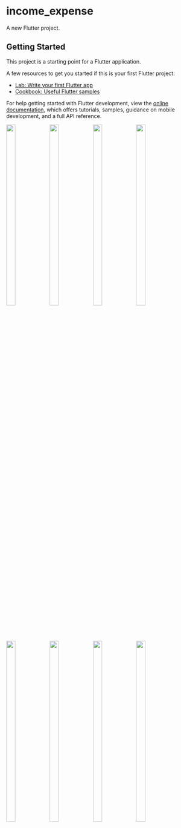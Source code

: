 # income_expense

A new Flutter project.

## Getting Started

This project is a starting point for a Flutter application.

A few resources to get you started if this is your first Flutter project:

- [Lab: Write your first Flutter app](https://docs.flutter.dev/get-started/codelab)
- [Cookbook: Useful Flutter samples](https://docs.flutter.dev/cookbook)

For help getting started with Flutter development, view the
[online documentation](https://docs.flutter.dev/), which offers tutorials,
samples, guidance on mobile development, and a full API reference.

<p> 
  <img src = "https://github.com/bhardwajpriyanka/income_expense/assets/121473709/37a1d28e-21f7-4d7a-a96b-b260dcf9b9e7" width=22% height=35%>
  <img src = "https://github.com/bhardwajpriyanka/income_expense/assets/121473709/31429142-bab5-4401-9e4d-b3e9eea17772" width=22% height=35%>
  <img src = "https://github.com/bhardwajpriyanka/income_expense/assets/121473709/8d86601b-21dc-4ad0-a2d0-2f71a8ed2a1b" width=22% height=35%>
  <img src = "https://github.com/bhardwajpriyanka/income_expense/assets/121473709/102a993c-25e5-4321-889a-d56b54efcc73" width=22% height=35%>
  <img src = "https://github.com/bhardwajpriyanka/income_expense/assets/121473709/a2f709b0-b8a2-44b9-9dac-6c53ee82c0ae" width=22% height=35%>
  <img src = "https://github.com/bhardwajpriyanka/income_expense/assets/121473709/2d769ad3-3253-4f9c-a3a2-1b1e2559fb3d" width=22% height=35%>
  <img src = "https://github.com/bhardwajpriyanka/income_expense/assets/121473709/34a1af8a-3721-4add-9abb-c7a5413da647" width=22% height=35%>
  <img src = "https://github.com/bhardwajpriyanka/income_expense/assets/121473709/0fe33b7e-dfb4-42da-82dc-edcb0d8d6da6" width=22% height=35%>
</p>


